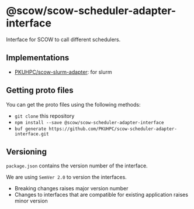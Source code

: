 # @scow/scow-scheduler-adapter-interface

Interface for SCOW to call different schedulers. 

## Implementations 

- [PKUHPC/scow-slurm-adapter](https://github.com/PKUHPC/scow-slurm-adapter): for slurm

## Getting proto files

You can get the proto files using the following methods:

- `git clone` this repository
- `npm install --save @scow/scow-scheduler-adapter-interface`
- `buf generate https://github.com/PKUHPC/scow-scheduler-adapter-interface.git`

## Versioning

`package.json` contains the version number of the interface.

We are using `SemVer 2.0` to version the interfaces.

- Breaking changes raises major version number
- Changes to interfaces that are compatible for existing application raises minor version

